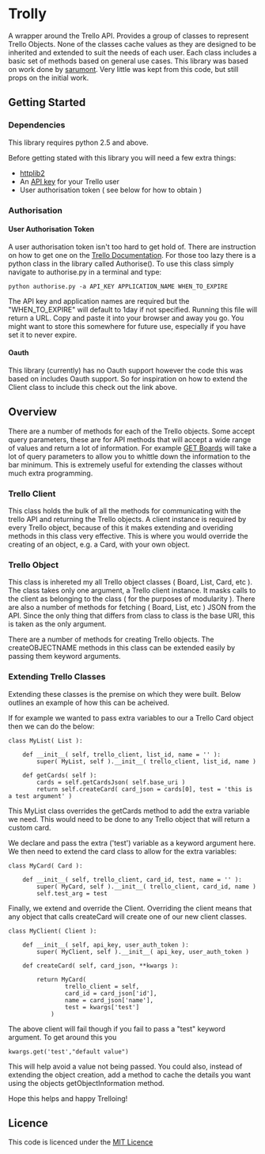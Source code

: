 # Trolly

A wrapper around the Trello API. Provides a group of classes to represent Trello Objects. None of the classes cache 
values as they are designed to be inherited and extended to suit the needs of each user. Each class includes a basic 
set of methods based on general use cases. This library was based on work done by 
[sarumont](https://github.com/sarumont/py-trello). Very little was kept from this code, but still props on the initial 
work.


## Getting Started

### Dependencies

This library requires python 2.5 and above.

Before getting stated with this library you will need a few extra things:
- [httplib2](http://code.google.com/p/httplib2/)
- An [API key](https://trello.com/docs/gettingstarted/index.html#getting-an-application-key) for your Trello user
- User authorisation token ( see below for how to obtain )

### Authorisation

#### User Authorisation Token

A user authorisation token isn't too hard to get hold of. There are instruction on how to get one on the 
[Trello Documentation](https://trello.com/docs/gettingstarted/index.html#getting-a-token-from-a-user). For those too 
lazy there is a python class in the library called Authorise(). To use this class simply navigate to authorise.py in a 
terminal and type:
    
    python authorise.py -a API_KEY APPLICATION_NAME WHEN_TO_EXPIRE

The API key and application names are required but the "WHEN_TO_EXPIRE" will default to 1day if not specified. Running
this file will return a URL. Copy and paste it into your browser and away you go. You might want to store this somewhere
for future use, especially if you have set it to never expire.

#### Oauth

This library (currently) has no Oauth support however the code this was based on includes Oauth support. So for 
inspiration on how to extend the Client class to include this check out the link above.


## Overview

There are a number of methods for each of the Trello objects. Some accept query parameters, these are for API methods 
that will accept a wide range of values and return a lot of information. For example 
[GET Boards](https://trello.com/docs/api/board/index.html#get-1-boards-board-id) will take a lot of query parameters to 
allow you to whittle down the information to the bar minimum. This is extremely useful for extending the classes without
 much extra programming.

### Trello Client

This class holds the bulk of all the methods for communicating with the trello API and returning the Trello objects. 
A client instance is required by every Trello object, because of this it makes extending and overiding methods in this
class very effective. This is where you would override the creating of an object, e.g. a Card, with your own object. 


### Trello Object

This class is inhereted my all Trello object classes ( Board, List, Card, etc ). The class takes only one argument, a 
Trello client instance. It masks calls to the client as belonging to the class ( for the purposes of modularity ).
There are also a number of methods for fetching ( Board, List, etc ) JSON from the API. Since the only thing that 
differs from class to class is the base URI, this is taken as the only argument. 

There are a number of methods for creating Trello objects. The createOBJECTNAME methods in this class can be extended
easily by passing them keyword arguments.


### Extending Trello Classes

Extending these classes is the premise on which they were built. Below outlines an example of how this can be acheived.

If for example we wanted to pass extra variables to our a Trello Card object then we can do the below:

    class MyList( List ):

        def __init__( self, trello_client, list_id, name = '' ):
            super( MyList, self ).__init__( trello_client, list_id, name )

        def getCards( self ):
            cards = self.getCardsJson( self.base_uri )
            return self.createCard( card_json = cards[0], test = 'this is a test argument' )


This MyList class overrides the getCards method to add the extra variable we need. This would need to be done to any 
Trello object that will return a custom card.

We declare and pass the extra ('test') variable as a keyword argument here. We then need to extend the card class to 
allow for the extra variables:

    class MyCard( Card ):

        def __init__( self, trello_client, card_id, test, name = '' ):
            super( MyCard, self ).__init__( trello_client, card_id, name )
            self.test_arg = test

Finally, we extend and override the Client. Overriding the client means that any object that calls createCard will 
create one of our new client classes.

    class MyClient( Client ):

        def __init__( self, api_key, user_auth_token ):
            super( MyClient, self ).__init__( api_key, user_auth_token )

        def createCard( self, card_json, **kwargs ):

            return MyCard( 
                    trello_client = self,
                    card_id = card_json['id'],
                    name = card_json['name'],
                    test = kwargs['test']
                )

The above client will fail though if you fail to pass a "test" keyword argument. To get around this you

    kwargs.get('test',"default value")

This will help avoid a value not being passed. You could also, instead of extending the object creation, add
a method to cache the details you want using the objects getObjectInformation method.

Hope this helps and happy Trelloing!

## Licence

This code is licenced under the [MIT Licence](http://opensource.org/licenses/mit-license.php)